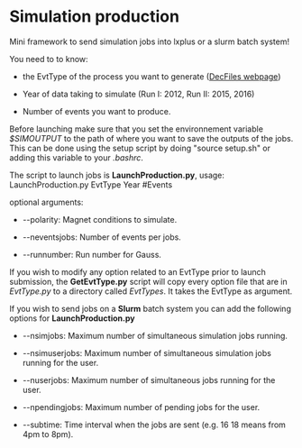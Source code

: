 # Simulation production

Mini framework to send simulation jobs into lxplus or a slurm batch system!

You need to to know:

* the EvtType of the process you want to generate ([DecFiles webpage](http://lhcb-release-area.web.cern.ch/LHCb-release-area/DOC/decfiles/releases/dev/table_evttype.php))	

* Year of data taking to simulate (Run I: 2012, Run II: 2015, 2016)

* Number of events you want to produce.
	
Before launching make sure that you set the environnement variable _$SIMOUTPUT_ to the path of where you want to save the outputs of the jobs. This can be done using the setup script by doing "source setup.sh" or adding this variable to your _.bashrc_.

The script to launch jobs is **LaunchProduction.py**, usage: LaunchProduction.py EvtType Year #Events

optional arguments:

* --polarity: Magnet conditions to simulate.

* --neventsjobs: Number of events per jobs.

* --runnumber: Run number for Gauss.
	
If you wish to modify any option related to an EvtType prior to launch submission, the **GetEvtType.py** script will copy every option file that are in _EvtType.py_ to a directory called _EvtTypes_. It takes the EvtType as argument.

If you wish to send jobs on a **Slurm** batch system you can add the following options for **LaunchProduction.py**

* --nsimjobs: Maximum number of simultaneous simulation jobs running.
		
* --nsimuserjobs: Maximum number of simultaneous simulation jobs running for the user.
												
* --nuserjobs: Maximum number of simultaneous jobs running for the user.
												
* --npendingjobs: Maximum number of pending jobs for the user.
		
* --subtime: Time interval when the jobs are sent (e.g. 16 18 means from 4pm to 8pm).